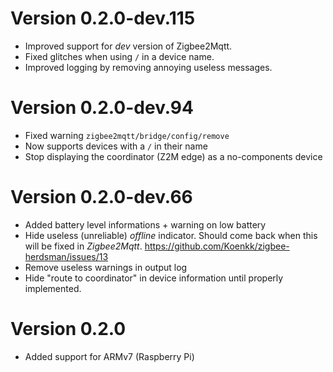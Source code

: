 # Version 0.2.0-dev.115
* Improved support for _dev_ version of Zigbee2Mqtt.
* Fixed glitches when using `/` in a device name.
* Improved logging by removing annoying useless messages.

# Version 0.2.0-dev.94
* Fixed warning `zigbee2mqtt/bridge/config/remove`
* Now supports devices with a `/` in their name
* Stop displaying the coordinator (Z2M edge) as a no-components device

# Version 0.2.0-dev.66
* Added battery level informations + warning on low battery
* Hide useless (unreliable) _offline_ indicator. Should come back when this will be fixed in _Zigbee2Mqtt_.
  https://github.com/Koenkk/zigbee-herdsman/issues/13
* Remove useless warnings in output log
* Hide "route to coordinator" in device information until properly implemented.

# Version 0.2.0
* Added support for ARMv7 (Raspberry Pi)
